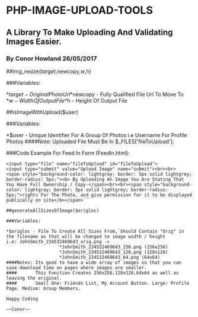 # PHP-IMAGE-UPLOAD-TOOLS
## A Library To Make Uploading And Validating Images Easier.
### By Conor Howland 26/05/2017


##img_resize($target,$newcopy,$w,$h)

###Variables:

*$target - Original Photo Url
*$newcopy - Fully Qualified File Url To Move To
*$w - Width Of Output File
*$h - Height Of Output File

##isImageWithUpload($user)

###Variables:

*$user -  Unique Identifier For A Group Of Photos i.e Username For Profile Photos
####Note: Uploaded File Must Be In $_FILES['fileToUpload'];

###Code Example For Feed In Form (FeedIn.html):

```<form action="tools.php" method="post" enctype="multipart/form-data">
<input type="file" name="fileToUpload" id="fileToUpload">
<input type="submit" value="Upload Image" name="submit"><br><br>
<span style="background-color: lightgray; border: 5px solid lightgrey; border-radius: 5px;"><b> By Uploading An Image You Are Stating That You Have Full Ownership / Copy-</span><br><br><span style="background-color: lightgray; border: 5px solid lightgrey; border-radius: 5px;">rights For The Photo, and give permission for it to be displayed publically on site</b></span>```

##generateAllSizesOfImage($origloc)

###Variables:

*$origloc - File To Create All Sizes From, Should Contain "Orig" in the filename as that will be changed to image width / height
i.e: JohnSmith_234532469643_orig.png ->
					*JohnSmith_234532469643_256.png (256x256)
					*JohnSmith_234532469643_128.png (128x128)
					*JohnSmith_234532469643_64.png (64x64)
####Notes: Its good to have a wide array of images so that you can save download time on pages where images are smaller.
####	   This Function Creates 256x256,128x128,64x64 as well as leaving the original.
####	   Small One: Friends List, My Account Button. Large: Profile Page. Medium: Group Members.

Happy Coding

~~Conor~~
